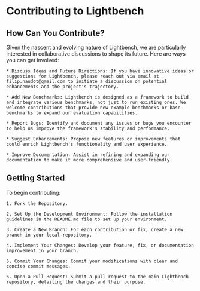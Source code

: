 # Contributing to Lightbench

## How Can You Contribute?
Given the nascent and evolving nature of Lightbench, we are particularly interested in collaborative discussions to shape its future. Here are ways you can get involved:

    * Discuss Ideas and Future Directions: If you have innovative ideas or suggestions for Lightbench, please reach out via email at filip.naudot@gmail.com to initiate a discussion on potential enhancements and the project's trajectory.

    * Add New Benchmarks: Lightbench is designed as a framework to build and integrate various benchmarks, not just to run existing ones. We welcome contributions that provide new example benchmarks or base-benchmarks to expand our evaluation capabilities.

    * Report Bugs: Identify and document any issues or bugs you encounter to help us improve the framework's stability and performance.

    * Suggest Enhancements: Propose new features or improvements that could enrich Lightbench's functionality and user experience.

    * Improve Documentation: Assist in refining and expanding our documentation to make it more comprehensive and user-friendly.

## Getting Started
To begin contributing:

    1. Fork the Repository.

    2. Set Up the Development Environment: Follow the installation guidelines in the README.md file to set up your environment.

    3. Create a New Branch: For each contribution or fix, create a new branch in your local repository.

    4. Implement Your Changes: Develop your feature, fix, or documentation improvement in your branch.

    5. Commit Your Changes: Commit your modifications with clear and concise commit messages.

    6. Open a Pull Request: Submit a pull request to the main Lightbench repository, detailing the changes and their purpose.